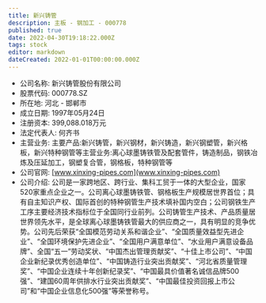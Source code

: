 ```yaml
---
title: 新兴铸管
description: 主板 - 钢加工 - 000778
published: true
date: 2022-04-30T19:18:22.000Z
tags: stock
editor: markdown
dateCreated: 2022-01-01T00:00:00.000Z
---
```


- 公司名称: 新兴铸管股份有限公司
- 股票代码: 000778.SZ
- 所在地: 河北 - 邯郸市
- 成立日期: 1997年05月24日
- 注册资本: 399,088.018万元
- 法定代表人: 何齐书
- 主营业务: 主要产品:新兴铸管，新兴钢材，新兴铸造，新兴钢塑管，新兴格板，新兴特种钢管等主营业务:离心球墨铸铁管及配套管件，铸造制品，钢铁冶炼及压延加工，钢塑复合管，钢格板，特种钢管等
- 公司官网: [www.xinxing-pipes.com](www.xinxing-pipes.com)
- 公司介绍: 公司是一家跨地区、跨行业、集科工贸于一体的大型企业，国家520家重点企业之一。公司离心球墨铸铁管、钢格板生产规模居世界首位；具有自主知识产权、国际首创的特种钢管生产技术填补国内空白；公司钢铁生产工序主要经济技术指标位于全国同行业前列。公司铸管生产技术、产品质量居世界领先水平，是全球离心球墨铸铁管最大的供应商之一，具有明显的竞争优势。公司先后荣获“全国模范劳动关系和谐企业”、“全国质量效益型先进企业”、“全国环境保护先进企业”、“全国用户满意单位”、“水业用户满意设备品牌”、全国“五一”劳动奖状、“中国杰出管理贡献奖”、“十佳上市公司”、“中国企业新纪录优秀创造单位”、“中国铸造行业突出贡献奖”、“河北省质量管理奖”、“中国企业连续十年创新纪录奖”、“中国最具价值著名诚信品牌500强”、“建国60周年供排水行业突出贡献奖”、“中国最佳投资回报上市公司”和“中国企业信息化500强”等荣誉称号。


